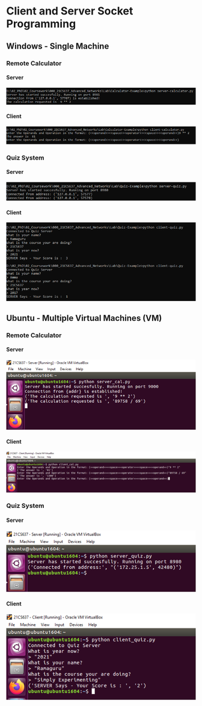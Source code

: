 # Client and Server Socket Programming

## Windows - Single Machine

### Remote Calculator
#### Server

![](../Assets/images/Server_Calculator_Win.png)

#### Client
![](../Assets/images/Client_Calculator_Win.png)

### Quiz System
#### Server

![](../Assets/images/Server_Quiz_Win.png)

#### Client

![](../Assets/images/Client_Quiz_Win.png)

## Ubuntu - Multiple Virtual Machines (VM)

### Remote Calculator
#### Server

![](../Assets/images/Server_Calculator.png)

#### Client

![](../Assets/images/Client_Calculator.png)

### Quiz System
#### Server
![](../Assets/images/Server_Quiz.png)

#### Client

![](../Assets/images/Client_Quiz.png)
